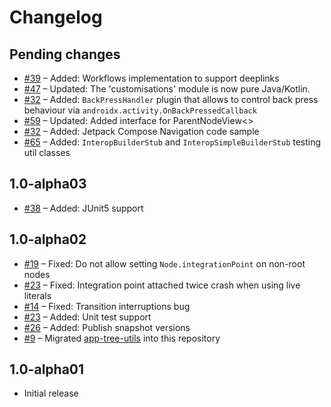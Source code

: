 # Changelog

## Pending changes

- [#39](https://github.com/bumble-tech/appyx/pull/39) – Added: Workflows implementation to support deeplinks
- [#47](https://github.com/bumble-tech/appyx/issues/47) – Updated: The 'customisations' module is now pure Java/Kotlin.
- [#32](https://github.com/bumble-tech/appyx/pull/32) – Added: `BackPressHandler` plugin that allows to control back press behaviour via `androidx.activity.OnBackPressedCallback`
- [#59](https://github.com/bumble-tech/appyx/issues/59) – Updated: Added interface for ParentNodeView<>
- [#32](https://github.com/bumble-tech/appyx/issues/69) – Added: Jetpack Compose Navigation code sample
- [#65](https://github.com/bumble-tech/appyx/pull/65) – Added: `InteropBuilderStub` and `InteropSimpleBuilderStub` testing util classes


## 1.0-alpha03

- [#38](https://github.com/bumble-tech/appyx/pull/38) – Added: JUnit5 support


## 1.0-alpha02

- [#19](https://github.com/bumble-tech/appyx/pull/19) – Fixed: Do not allow setting `Node.integrationPoint` on non-root nodes
- [#23](https://github.com/bumble-tech/appyx/pull/21) – Fixed: Integration point attached twice crash when using live literals
- [#14](https://github.com/bumble-tech/appyx/issues/14) – Fixed: Transition interruptions bug
- [#23](https://github.com/bumble-tech/appyx/pull/23) – Added: Unit test support
- [#26](https://github.com/bumble-tech/appyx/issues/26) – Added: Publish snapshot versions
- [#9](https://github.com/bumble-tech/appyx/pull/9) – Migrated [app-tree-utils](https://github.com/badoo/app-tree-utils) into this repository


## 1.0-alpha01

- Initial release
